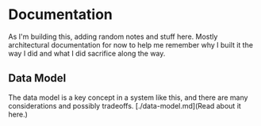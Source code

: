 # Documentation

As I'm building this, adding random notes and stuff here.
Mostly architectural documentation for now to help me remember why I built it the way I did and what I did sacrifice along the way.

## Data Model
The data model is a key concept in a system like this, and there are many considerations and possibly tradeoffs. 
[./data-model.md](Read about it here.)
